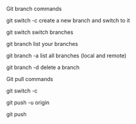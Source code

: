 Git branch commands

git switch -c <branchname> create a new branch and switch to it

git switch <branchname> switch branches

git branch list your branches

git branch -a list all branches (local and remote)

git branch -d <branchname> delete a branch

Git pull commands

git switch -c <branchname>

git push -u origin <branchname>

git push
